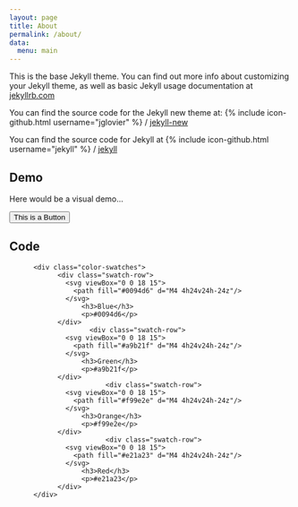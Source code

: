 ```yaml
---
layout: page
title: About
permalink: /about/
data:
  menu: main
---
```


This is the base Jekyll theme. You can find out more info about customizing your Jekyll theme, as well as basic Jekyll usage documentation at [jekyllrb.com](http://jekyllrb.com/)

You can find the source code for the Jekyll new theme at:
{% include icon-github.html username="jglovier" %} /
[jekyll-new](https://github.com/jglovier/jekyll-new)

You can find the source code for Jekyll at
{% include icon-github.html username="jekyll" %} /
[jekyll](https://github.com/jekyll/jekyll)

## Demo

Here would be a visual demo...

<button class="il-button il-il">This is a Button</button>

## Code


```
      <div class="color-swatches">
            <div class="swatch-row">
              <svg viewBox="0 0 18 15">
                <path fill="#0094d6" d="M4 4h24v24h-24z"/>
              </svg>
                  <h3>Blue</h3>
                  <p>#0094d6</p>
            </div>
                    <div class="swatch-row">
              <svg viewBox="0 0 18 15">
                <path fill="#a9b21f" d="M4 4h24v24h-24z"/>
              </svg>
                  <h3>Green</h3>
                  <p>#a9b21f</p>
            </div>
                        <div class="swatch-row">
              <svg viewBox="0 0 18 15">
                <path fill="#f99e2e" d="M4 4h24v24h-24z"/>
              </svg>
                  <h3>Orange</h3>
                  <p>#f99e2e</p>
            </div>
                        <div class="swatch-row">
              <svg viewBox="0 0 18 15">
                <path fill="#e21a23" d="M4 4h24v24h-24z"/>
              </svg>
                  <h3>Red</h3>
                  <p>#e21a23</p>
            </div>
      </div>
```

